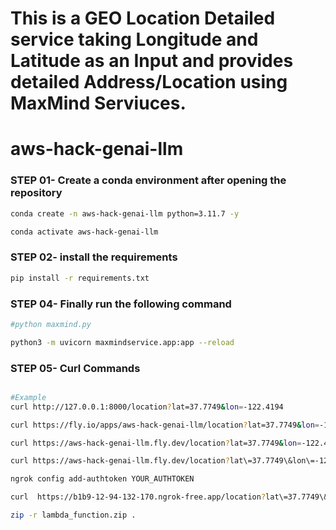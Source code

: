 # This is a GEO Location Detailed service taking Longitude and Latitude as an Input and provides detailed Address/Location using MaxMind Serviuces.


# aws-hack-genai-llm

### STEP 01- Create a conda environment after opening the repository

```bash
conda create -n aws-hack-genai-llm python=3.11.7 -y
```

```bash
conda activate aws-hack-genai-llm
```

### STEP 02- install the requirements
```bash
pip install -r requirements.txt
```

### STEP 04- Finally run the following command

```bash
#python maxmind.py

python3 -m uvicorn maxmindservice.app:app --reload

```
### STEP 05- Curl Commands 

```bash

#Example 
curl http://127.0.0.1:8000/location?lat=37.7749&lon=-122.4194

curl https://fly.io/apps/aws-hack-genai-llm/location?lat=37.7749&lon=-122.4194

curl https://aws-hack-genai-llm.fly.dev/location?lat=37.7749&lon=-122.4194

curl https://aws-hack-genai-llm.fly.dev/location?lat\=37.7749\&lon\=-122.4194

ngrok config add-authtoken YOUR_AUTHTOKEN

curl  https://b1b9-12-94-132-170.ngrok-free.app/location?lat\=37.7749\&lon\=-122.4194

zip -r lambda_function.zip .

```


